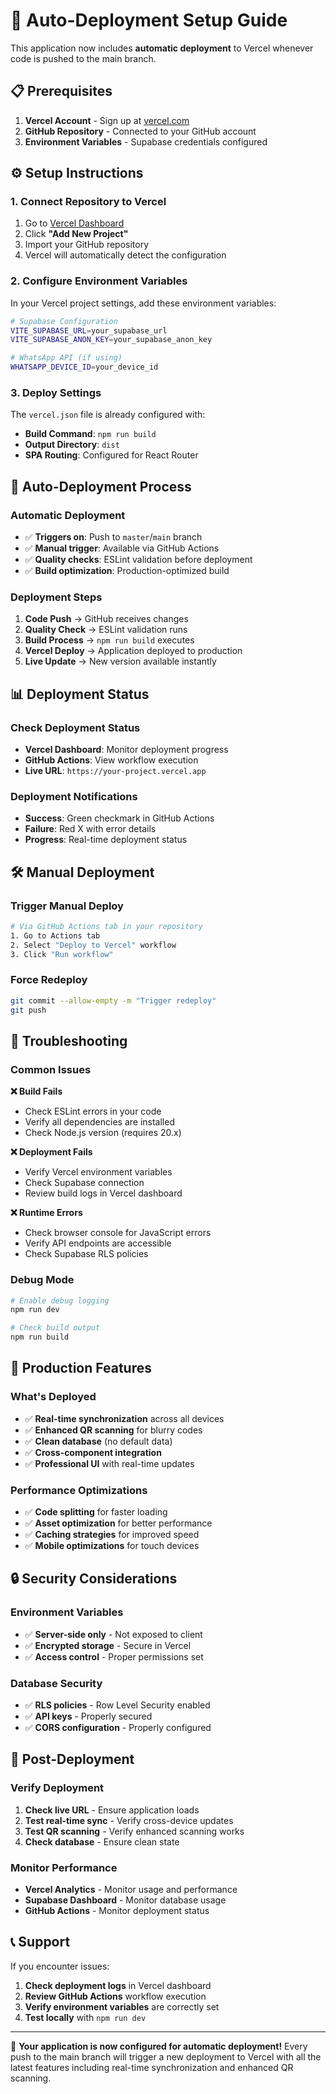 # 🚀 Auto-Deployment Setup Guide

This application now includes **automatic deployment** to Vercel whenever code is pushed to the main branch.

## 📋 Prerequisites

1. **Vercel Account** - Sign up at [vercel.com](https://vercel.com)
2. **GitHub Repository** - Connected to your GitHub account
3. **Environment Variables** - Supabase credentials configured

## ⚙️ Setup Instructions

### 1. Connect Repository to Vercel

1. Go to [Vercel Dashboard](https://vercel.com/dashboard)
2. Click **"Add New Project"**
3. Import your GitHub repository
4. Vercel will automatically detect the configuration

### 2. Configure Environment Variables

In your Vercel project settings, add these environment variables:

```bash
# Supabase Configuration
VITE_SUPABASE_URL=your_supabase_url
VITE_SUPABASE_ANON_KEY=your_supabase_anon_key

# WhatsApp API (if using)
WHATSAPP_DEVICE_ID=your_device_id
```

### 3. Deploy Settings

The `vercel.json` file is already configured with:
- **Build Command**: `npm run build`
- **Output Directory**: `dist`
- **SPA Routing**: Configured for React Router

## 🔄 Auto-Deployment Process

### Automatic Deployment
- ✅ **Triggers on**: Push to `master`/`main` branch
- ✅ **Manual trigger**: Available via GitHub Actions
- ✅ **Quality checks**: ESLint validation before deployment
- ✅ **Build optimization**: Production-optimized build

### Deployment Steps
1. **Code Push** → GitHub receives changes
2. **Quality Check** → ESLint validation runs
3. **Build Process** → `npm run build` executes
4. **Vercel Deploy** → Application deployed to production
5. **Live Update** → New version available instantly

## 📊 Deployment Status

### Check Deployment Status
- **Vercel Dashboard**: Monitor deployment progress
- **GitHub Actions**: View workflow execution
- **Live URL**: `https://your-project.vercel.app`

### Deployment Notifications
- **Success**: Green checkmark in GitHub Actions
- **Failure**: Red X with error details
- **Progress**: Real-time deployment status

## 🛠️ Manual Deployment

### Trigger Manual Deploy
```bash
# Via GitHub Actions tab in your repository
1. Go to Actions tab
2. Select "Deploy to Vercel" workflow
3. Click "Run workflow"
```

### Force Redeploy
```bash
git commit --allow-empty -m "Trigger redeploy"
git push
```

## 🔧 Troubleshooting

### Common Issues

**❌ Build Fails**
- Check ESLint errors in your code
- Verify all dependencies are installed
- Check Node.js version (requires 20.x)

**❌ Deployment Fails**
- Verify Vercel environment variables
- Check Supabase connection
- Review build logs in Vercel dashboard

**❌ Runtime Errors**
- Check browser console for JavaScript errors
- Verify API endpoints are accessible
- Check Supabase RLS policies

### Debug Mode
```bash
# Enable debug logging
npm run dev

# Check build output
npm run build
```

## 📱 Production Features

### What's Deployed
- ✅ **Real-time synchronization** across all devices
- ✅ **Enhanced QR scanning** for blurry codes
- ✅ **Clean database** (no default data)
- ✅ **Cross-component integration**
- ✅ **Professional UI** with real-time updates

### Performance Optimizations
- ✅ **Code splitting** for faster loading
- ✅ **Asset optimization** for better performance
- ✅ **Caching strategies** for improved speed
- ✅ **Mobile optimizations** for touch devices

## 🔒 Security Considerations

### Environment Variables
- ✅ **Server-side only** - Not exposed to client
- ✅ **Encrypted storage** - Secure in Vercel
- ✅ **Access control** - Proper permissions set

### Database Security
- ✅ **RLS policies** - Row Level Security enabled
- ✅ **API keys** - Properly secured
- ✅ **CORS configuration** - Properly configured

## 🚀 Post-Deployment

### Verify Deployment
1. **Check live URL** - Ensure application loads
2. **Test real-time sync** - Verify cross-device updates
3. **Test QR scanning** - Verify enhanced scanning works
4. **Check database** - Ensure clean state

### Monitor Performance
- **Vercel Analytics** - Monitor usage and performance
- **Supabase Dashboard** - Monitor database usage
- **GitHub Actions** - Monitor deployment status

## 📞 Support

If you encounter issues:
1. **Check deployment logs** in Vercel dashboard
2. **Review GitHub Actions** workflow execution
3. **Verify environment variables** are correctly set
4. **Test locally** with `npm run dev`

---

🎉 **Your application is now configured for automatic deployment!** Every push to the main branch will trigger a new deployment to Vercel with all the latest features including real-time synchronization and enhanced QR scanning.